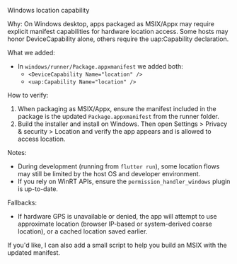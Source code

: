 Windows location capability

Why: On Windows desktop, apps packaged as MSIX/Appx may require explicit manifest capabilities for hardware location access. Some hosts may honor DeviceCapability alone, others require the uap:Capability declaration.

What we added:
- In `windows/runner/Package.appxmanifest` we added both:
  - `<DeviceCapability Name="location" />`
  - `<uap:Capability Name="location" />`

How to verify:
1. When packaging as MSIX/Appx, ensure the manifest included in the package is the updated `Package.appxmanifest` from the runner folder.
2. Build the installer and install on Windows. Then open Settings > Privacy & security > Location and verify the app appears and is allowed to access location.

Notes:
- During development (running from `flutter run`), some location flows may still be limited by the host OS and developer environment.
- If you rely on WinRT APIs, ensure the `permission_handler_windows` plugin is up-to-date.

Fallbacks:
- If hardware GPS is unavailable or denied, the app will attempt to use approximate location (browser IP-based or system-derived coarse location), or a cached location saved earlier.

If you'd like, I can also add a small script to help you build an MSIX with the updated manifest.
